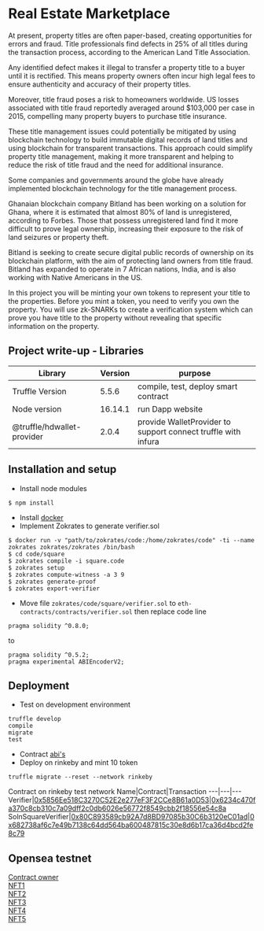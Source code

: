 # Real Estate Marketplace

At present, property titles are often paper-based, creating opportunities for errors and fraud. Title professionals find defects in 25% of all titles during the transaction process, according to the American Land Title Association.

Any identified defect makes it illegal to transfer a property title to a buyer until it is rectified. This means property owners often incur high legal fees to ensure authenticity and accuracy of their property titles.

Moreover, title fraud poses a risk to homeowners worldwide. US losses associated with title fraud reportedly averaged around $103,000 per case in 2015, compelling many property buyers to purchase title insurance.

These title management issues could potentially be mitigated by using blockchain technology to build immutable digital records of land titles and using blockchain for transparent transactions. This approach could simplify property title management, making it more transparent and helping to reduce the risk of title fraud and the need for additional insurance.

Some companies and governments around the globe have already implemented blockchain technology for the title management process.

Ghanaian blockchain company Bitland has been working on a solution for Ghana, where it is estimated that almost 80% of land is unregistered, according to Forbes. Those that possess unregistered land find it more difficult to prove legal ownership, increasing their exposure to the risk of land seizures or property theft.

Bitland is seeking to create secure digital public records of ownership on its blockchain platform, with the aim of protecting land owners from title fraud. Bitland has expanded to operate in 7 African nations, India, and is also working with Native Americans in the US.

In this project you will be minting your own tokens to represent your title to the properties. Before you mint a token, you need to verify you own the property. You will use zk-SNARKs to create a verification system which can prove you have title to the property without revealing that specific information on the property.

## Project write-up - Libraries
Library|Version|purpose
---|---|---
Truffle Version|5.5.6|compile, test, deploy smart contract
Node version|16.14.1|run Dapp website
@truffle/hdwallet-provider|2.0.4|provide WalletProvider to support connect truffle with infura

## Installation and setup
- Install node modules
```
$ npm install
```
- Install [docker](https://docs.docker.com/get-docker/)
- Implement Zokrates to generate verifier.sol
```
$ docker run -v "path/to/zokrates/code:/home/zokrates/code" -ti --name zokrates zokrates/zokrates /bin/bash
$ cd code/square
$ zokrates compile -i square.code
$ zokrates setup
$ zokrates compute-witness -a 3 9
$ zokrates generate-proof
$ zokrates export-verifier
```
- Move file `zokrates/code/square/verifier.sol` to `eth-contracts/contracts/verifier.sol` then replace code line
```
pragma solidity ^0.8.0;
```
to 
```
pragma solidity ^0.5.2;
pragma experimental ABIEncoderV2;
```
## Deployment
- Test on development environment
```
truffle develop
compile
migrate
test
```
- Contract [abi's]()
- Deploy on rinkeby and mint 10 token
```
truffle migrate --reset --network rinkeby
```
Contract on rinkeby test network
Name|Contract|Transaction
---|---|---
Verifier|[0x5856Ee518C3270C52E2e277eF3F2CCe8B61a0D53](https://rinkeby.etherscan.io/address/0x5856Ee518C3270C52E2e277eF3F2CCe8B61a0D53)|[0x6234c470fa370c8cb310c7a09dff2c0db6026e56772f8549cbb2f18556e54c8a](https://rinkeby.etherscan.io/tx/0x6234c470fa370c8cb310c7a09dff2c0db6026e56772f8549cbb2f18556e54c8a)
SolnSquareVerifier|[0x80C893589cb92A7d8BD97085b30C6b3120eC01ad](https://rinkeby.etherscan.io/address/0x80C893589cb92A7d8BD97085b30C6b3120eC01ad)|[0x682738af6c7e49b7138c64dd564ba600487815c30e8d6b17ca36d4bcd2fe8c79](https://rinkeby.etherscan.io/tx/0x682738af6c7e49b7138c64dd564ba600487815c30e8d6b17ca36d4bcd2fe8c79)

## Opensea testnet
[Contract owner](https://testnets.opensea.io/0x9e1a893dfcb05a17ad66c2f5ad0342dcbd5c20c9)\
[NFT1](https://testnets.opensea.io/assets/0x80c893589cb92a7d8bd97085b30c6b3120ec01ad/1)\
[NFT2](https://testnets.opensea.io/assets/0x80c893589cb92a7d8bd97085b30c6b3120ec01ad/2)\
[NFT3](https://testnets.opensea.io/assets/0x80c893589cb92a7d8bd97085b30c6b3120ec01ad/3)\
[NFT4](https://testnets.opensea.io/assets/0x80c893589cb92a7d8bd97085b30c6b3120ec01ad/4)\
[NFT5](https://testnets.opensea.io/assets/0x80c893589cb92a7d8bd97085b30c6b3120ec01ad/5)